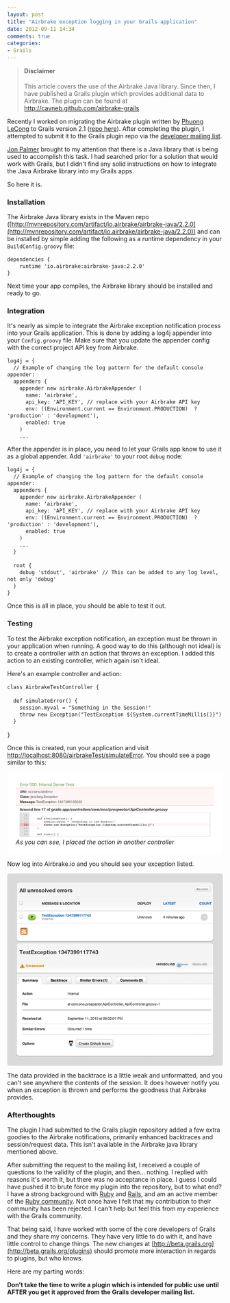 ```yaml
---
layout: post
title: "Airbrake exception logging in your Grails application"
date: 2012-09-11 14:34
comments: true
categories: 
- Grails
---
```


<blockquote>
  <h4 style="margin-top: 0px;">Disclaimer</h4>
  This article covers the use of the Airbrake Java library. Since then, I have published a Grails plugin which provides additional data to
  Airbrake. The plugin can be found at <a href="http://cavneb.github.com/airbrake-grails/">http://cavneb.github.com/airbrake-grails</a>
</blockquote>

Recently I worked on migrating the Airbrake plugin written by [Phuong LeCong](https://github.com/plecong/grails-airbrake) to Grails version 2.1 ([repo here](https://github.com/cavneb/airbrake-grails)). After completing the plugin, I attempted to submit it to the Grails plugin repo via the [developer mailing list](http://grails.1312388.n4.nabble.com/Permission-to-publish-plugin-td4634449.html).

[Jon Palmer]([@bostanio](http://twitter.com/bostanio)) brought to my attention that there is a Java library that is being used to accomplish this task. I had searched prior for a solution that would work with Grails, but I didn't find any solid instructions on how to integrate the Java Airbrake library into my Grails apps.

So here it is.

### Installation

The Airbrake Java library exists in the Maven repo ([http://mvnrepository.com/artifact/io.airbrake/airbrake-java/2.2.0](http://mvnrepository.com/artifact/io.airbrake/airbrake-java/2.2.0)) and can be installed by simple adding the following as a runtime dependency in your `BuildConfig.groovy` file:

```
dependencies {
    runtime 'io.airbrake:airbrake-java:2.2.0'
}
```

Next time your app compiles, the Airbrake library should be installed and ready to go.

### Integration

It's nearly as simple to integrate the Airbrake exception notification process into your Grails application. This is done by adding a log4j appender into your `Config.groovy` file. Make sure that you update the appender config with the correct project API key from Airbrake.

```
log4j = {
  // Example of changing the log pattern for the default console appender:
  appenders {
    appender new airbrake.AirbrakeAppender (
      name: 'airbrake', 
      api_key: 'API_KEY', // replace with your Airbrake API key
      env: ((Environment.current == Environment.PRODUCTION)  ? 'production' : 'development'),
      enabled: true
    )
    ...
```

After the appender is in place, you need to let your Grails app know to use it as a global appender. Add `'airbrake'` to your root `debug` node:

```
log4j = {
  // Example of changing the log pattern for the default console appender:
  appenders {
    appender new airbrake.AirbrakeAppender (
      name: 'airbrake', 
      api_key: 'API_KEY', // replace with your Airbrake API key
      env: ((Environment.current == Environment.PRODUCTION)  ? 'production' : 'development'),
      enabled: true
    )
    ...
  }

  root {
    debug 'stdout', 'airbrake' // This can be added to any log level, not only 'debug'
  }
}
```

Once this is all in place, you should be able to test it out.

### Testing

To test the Airbrake exception notification, an exception must be thrown in your application when running. A good way to do this (although not ideal) is to create a controller with an action that throws an exception. I added this action to an existing controller, which again isn't ideal.

Here's an example controller and action:

```
class AirbrakeTestController {

  def simulateError() {
    session.myval = "Something in the Session!"
    throw new Exception("TestException ${System.currentTimeMillis()}")
  }

}
```

Once this is created, run your application and visit [http://localhost:8080/airbrakeTest/simulateError](http://localhost:8080/airbrakeTest/simulateError). You should see a page similar to this:

<div style="padding: 20px; 
      background: white; 
      margin-top: 10px;
      -webkit-border-radius: 5px;
      -moz-border-radius: 5px;
      border-radius: 5px;">
  <img src="/images/posts/airbrake-grails-exception.png" style="display: block;"/>
  <em>As you can see, I placed the action in another controller</em>
</div>

Now log into Airbrake.io and you should see your exception listed.

<div style="padding: 20px; 
      background: #DADADA; 
      margin-top: 10px;
      -webkit-border-radius: 5px;
      -moz-border-radius: 5px;
      border-radius: 5px;">
  <img src="/images/posts/airbrake-airbrake-exception-list.png" style="display: block;"/>
  <img src="/images/posts/airbrake-airbrake-exception.png" style="display: block;"/>
</div>

The data provided in the backtrace is a little weak and unformatted, and you can't see anywhere the contents of the session. It does however notify you when an exception is thrown and performs the goodness that Airbrake provides.

### Afterthoughts

The plugin I had submitted to the Grails plugin repository added a few extra goodies to the Airbrake notifications, primarily enhanced backtraces and session/request data. This isn't available in the Airbrake java library mentioned above.

After submitting the request to the mailing list, I received a couple of questions to the validity of the plugin, and then... nothing. I replied with reasons it's worth it, but there was no acceptance in place. I guess I could have pushed it to brute force my plugin into the repository, but to what end? I have a strong background with [Ruby](https://www.google.com/#q=%22eric+berry%22+%2B+ruby) and [Rails](http://shop.oreilly.com/product/9780596520717.do), and am an active member of the [Ruby community](http://utruby.org/). Not once have I felt that my contribution to their community has been rejected. I can't help but feel this from my experience with the Grails community.

That being said, I have worked with some of the core developers of Grails and they share my concerns. They have very little to do with it, and have little control to change things. The new changes at [http://beta.grails.org](http://beta.grails.org/plugins) should promote more interaction in regards to plugins, but who knows.

Here are my parting words:

**Don't take the time to write a plugin which is intended for public use until AFTER you get it approved from the Grails developer mailing list.**

